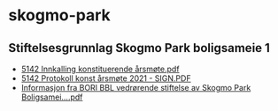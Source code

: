 # skogmo-park

## Stiftelsesgrunnlag Skogmo Park boligsameie 1

- [5142 Innkalling konstituerende årsmøte.pdf](https://github.com/erlend-axelsson/skogmo-park/raw/97f355c82b715c1a164e8b53a610248e3573cdcd/5142%20Innkalling%20konstituerende%20a%CC%8Arsm%C3%B8te.pdf)
- [5142 Protokoll konst årsmøte 2021 - SIGN.PDF](https://github.com/erlend-axelsson/skogmo-park/raw/main/5142%20%20Protokoll%20konst%20a%CC%8Arsm%C3%B8te%202021%20-%20SIGN.PDF)
- [Informasjon fra BORI BBL vedrørende stiftelse av Skogmo Park Boligsamei....pdf](https://github.com/erlend-axelsson/skogmo-park/raw/main/Informasjon%20fra%20BORI%20BBL%20vedr%C3%B8rende%20stiftelse%20av%20%20Skogmo%20Park%20Boligsamei....pdf)

